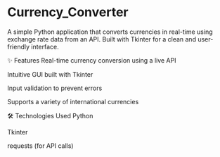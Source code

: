  # Currency_Converter

A simple Python application that converts currencies in real-time using exchange rate data from an API.
Built with Tkinter for a clean and user-friendly interface.

✨ Features
Real-time currency conversion using a live API

Intuitive GUI built with Tkinter

Input validation to prevent errors

Supports a variety of international currencies

🛠️ Technologies Used
Python

Tkinter

requests (for API calls)


